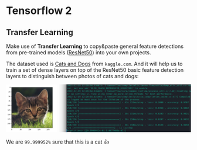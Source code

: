 # Tensorflow 2 

## Transfer Learning

Make use of __Transfer Learning__ to copy&paste general feature detections from pre-trained models ([ResNet50](https://www.kaggle.com/datasets/keras/resnet50)) into your own projects.


The dataset used is [Cats and Dogs](https://www.kaggle.com/datasets/tongpython/cat-and-dog) from `kaggle.com`. And it will help us to train a set of dense layers on top of the ResNet50 basic feature detection layers to distinguish between photos of cats and dogs:


![Tensorflow Transfer Learning](./Tensorflow_Transfer_Learning_03.png)


We are `99.999952%` sure that this is a cat :thumbsup: